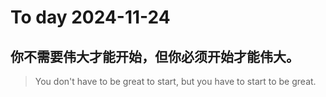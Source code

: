 
# To day 2024-11-24


## 你不需要伟大才能开始，但你必须开始才能伟大。
> You don't have to be great to start, but you have to start to be great.

    